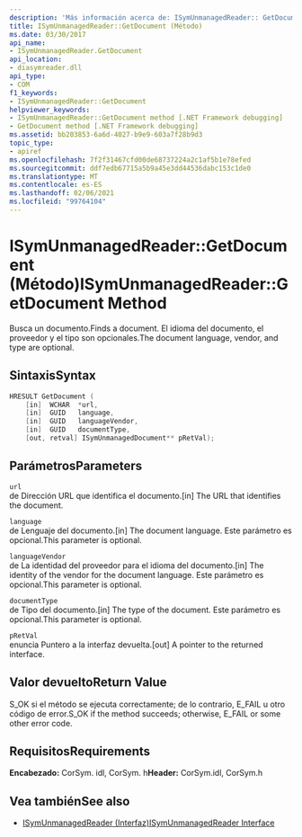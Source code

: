 ```yaml
---
description: 'Más información acerca de: ISymUnmanagedReader:: GetDocument (método)'
title: ISymUnmanagedReader::GetDocument (Método)
ms.date: 03/30/2017
api_name:
- ISymUnmanagedReader.GetDocument
api_location:
- diasymreader.dll
api_type:
- COM
f1_keywords:
- ISymUnmanagedReader::GetDocument
helpviewer_keywords:
- ISymUnmanagedReader::GetDocument method [.NET Framework debugging]
- GetDocument method [.NET Framework debugging]
ms.assetid: bb203853-6a6d-4027-b9e9-603a7f28b9d3
topic_type:
- apiref
ms.openlocfilehash: 7f2f31467cfd00de68737224a2c1af5b1e78efed
ms.sourcegitcommit: ddf7edb67715a5b9a45e3dd44536dabc153c1de0
ms.translationtype: MT
ms.contentlocale: es-ES
ms.lasthandoff: 02/06/2021
ms.locfileid: "99764104"
---
```

# <a name="isymunmanagedreadergetdocument-method"></a><span data-ttu-id="554d2-103">ISymUnmanagedReader::GetDocument (Método)</span><span class="sxs-lookup"><span data-stu-id="554d2-103">ISymUnmanagedReader::GetDocument Method</span></span>

<span data-ttu-id="554d2-104">Busca un documento.</span><span class="sxs-lookup"><span data-stu-id="554d2-104">Finds a document.</span></span> <span data-ttu-id="554d2-105">El idioma del documento, el proveedor y el tipo son opcionales.</span><span class="sxs-lookup"><span data-stu-id="554d2-105">The document language, vendor, and type are optional.</span></span>  
  
## <a name="syntax"></a><span data-ttu-id="554d2-106">Sintaxis</span><span class="sxs-lookup"><span data-stu-id="554d2-106">Syntax</span></span>  
  
```cpp  
HRESULT GetDocument (  
    [in]  WCHAR  *url,  
    [in]  GUID   language,  
    [in]  GUID   languageVendor,  
    [in]  GUID   documentType,  
    [out, retval] ISymUnmanagedDocument** pRetVal);  
```  
  
## <a name="parameters"></a><span data-ttu-id="554d2-107">Parámetros</span><span class="sxs-lookup"><span data-stu-id="554d2-107">Parameters</span></span>  

 `url`  
 <span data-ttu-id="554d2-108">de Dirección URL que identifica el documento.</span><span class="sxs-lookup"><span data-stu-id="554d2-108">[in] The URL that identifies the document.</span></span>  
  
 `language`  
 <span data-ttu-id="554d2-109">de Lenguaje del documento.</span><span class="sxs-lookup"><span data-stu-id="554d2-109">[in] The document language.</span></span> <span data-ttu-id="554d2-110">Este parámetro es opcional.</span><span class="sxs-lookup"><span data-stu-id="554d2-110">This parameter is optional.</span></span>  
  
 `languageVendor`  
 <span data-ttu-id="554d2-111">de La identidad del proveedor para el idioma del documento.</span><span class="sxs-lookup"><span data-stu-id="554d2-111">[in] The identity of the vendor for the document language.</span></span> <span data-ttu-id="554d2-112">Este parámetro es opcional.</span><span class="sxs-lookup"><span data-stu-id="554d2-112">This parameter is optional.</span></span>  
  
 `documentType`  
 <span data-ttu-id="554d2-113">de Tipo del documento.</span><span class="sxs-lookup"><span data-stu-id="554d2-113">[in] The type of the document.</span></span> <span data-ttu-id="554d2-114">Este parámetro es opcional.</span><span class="sxs-lookup"><span data-stu-id="554d2-114">This parameter is optional.</span></span>  
  
 `pRetVal`  
 <span data-ttu-id="554d2-115">enuncia Puntero a la interfaz devuelta.</span><span class="sxs-lookup"><span data-stu-id="554d2-115">[out] A pointer to the returned interface.</span></span>  
  
## <a name="return-value"></a><span data-ttu-id="554d2-116">Valor devuelto</span><span class="sxs-lookup"><span data-stu-id="554d2-116">Return Value</span></span>  

 <span data-ttu-id="554d2-117">S_OK si el método se ejecuta correctamente; de lo contrario, E_FAIL u otro código de error.</span><span class="sxs-lookup"><span data-stu-id="554d2-117">S_OK if the method succeeds; otherwise, E_FAIL or some other error code.</span></span>  
  
## <a name="requirements"></a><span data-ttu-id="554d2-118">Requisitos</span><span class="sxs-lookup"><span data-stu-id="554d2-118">Requirements</span></span>  

 <span data-ttu-id="554d2-119">**Encabezado:** CorSym. idl, CorSym. h</span><span class="sxs-lookup"><span data-stu-id="554d2-119">**Header:** CorSym.idl, CorSym.h</span></span>  
  
## <a name="see-also"></a><span data-ttu-id="554d2-120">Vea también</span><span class="sxs-lookup"><span data-stu-id="554d2-120">See also</span></span>

- [<span data-ttu-id="554d2-121">ISymUnmanagedReader (Interfaz)</span><span class="sxs-lookup"><span data-stu-id="554d2-121">ISymUnmanagedReader Interface</span></span>](isymunmanagedreader-interface.md)
